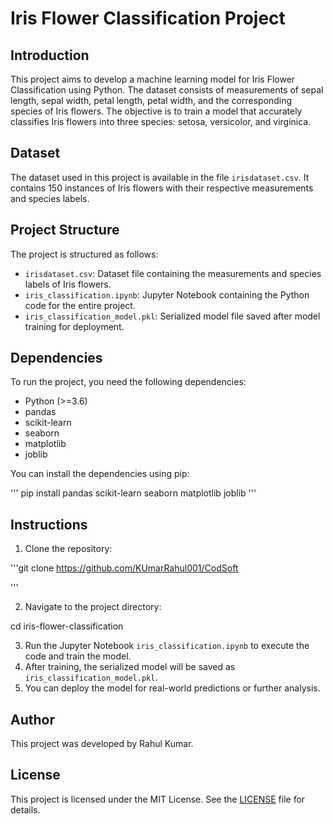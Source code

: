 # Iris Flower Classification Project

## Introduction
This project aims to develop a machine learning model for Iris Flower Classification using Python. The dataset consists of measurements of sepal length, sepal width, petal length, petal width, and the corresponding species of Iris flowers. The objective is to train a model that accurately classifies Iris flowers into three species: setosa, versicolor, and virginica.

## Dataset
The dataset used in this project is available in the file `irisdataset.csv`. It contains 150 instances of Iris flowers with their respective measurements and species labels.

## Project Structure
The project is structured as follows:
- `irisdataset.csv`: Dataset file containing the measurements and species labels of Iris flowers.
- `iris_classification.ipynb`: Jupyter Notebook containing the Python code for the entire project.
- `iris_classification_model.pkl`: Serialized model file saved after model training for deployment.

## Dependencies
To run the project, you need the following dependencies:
- Python (>=3.6)
- pandas
- scikit-learn
- seaborn
- matplotlib
- joblib

You can install the dependencies using pip:

''' pip install pandas scikit-learn seaborn matplotlib joblib ''' 


## Instructions
1. Clone the repository:

'''git clone https://github.com/KUmarRahul001/CodSoft

'''

2. Navigate to the project directory:

cd iris-flower-classification

3. Run the Jupyter Notebook `iris_classification.ipynb` to execute the code and train the model.
4. After training, the serialized model will be saved as `iris_classification_model.pkl`.
5. You can deploy the model for real-world predictions or further analysis.

## Author
This project was developed by Rahul Kumar.

## License
This project is licensed under the MIT License. See the [LICENSE](LICENSE) file for details.



